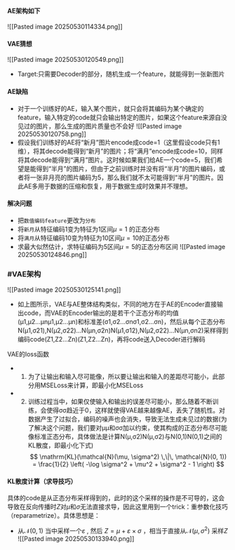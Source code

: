 #### AE架构如下
![[Pasted image 20250530114334.png]]
#### VAE猜想
![[Pasted image 20250530120549.png]]
* Target:只需要Decoder的部分，随机生成一个feature，就能得到一张新图片
#### AE缺陷
* 对于一个训练好的AE，输入某个图片，就只会将其编码为某个确定的feature，输入特定的code就只会输出特定的图片，如果这个feature来源自没见过的图片，那么生成的图片质量也不会好
![[Pasted image 20250530120758.png]]
* 假设我们训练好的AE将“新月”图片encode成code=1（这里假设code只有1维），将其decode能得到“新月”的图片；将“满月”encode成code=10，同样将其decode能得到“满月”图片。这时候如果我们给AE一个code=5，我们希望是能得到“半月”的图片，但由于之前训练时并没有将“半月”的图片编码，或者将一张非月亮的图片编码为5，那么我们就不太可能得到“半月”的图片。因此AE多用于数据的压缩和恢复，用于数据生成时效果并不理想。

#### 解决问题
* 把`数值编码feature`更改为`分布`
* 将`新月`从特征编码1变为特征为1区间$\mu=1$  的正态分布 
* 将`满月`从特征编码10变为特征为10区间$\mu=10$的正态分布
* 求最大似然估计，求特征编码为5区间$\mu=5$的正态分布区间
![[Pasted image 20250530124846.png]]
### #VAE架构
![[Pasted image 20250530125141.png]]
* 如上图所示，VAE与AE整体结构类似，不同的地方在于AE的Encoder直接输出code，而VAE的Encoder输出的是若干个正态分布的均值(μ1,μ2...μnμ1,μ2...μn)和标准差(σ1,σ2...σnσ1,σ2...σn)，然后从每个正态分布N(μ1,σ21),N(μ2,σ22)...N(μn,σ2n)N(μ1,σ12),N(μ2,σ22)...N(μn,σn2)采样得到编码code(Z1,Z2...Zn)(Z1,Z2...Zn)，再将code送入Decoder进行解码

VAE的loss函数
* 1. 为了让输出和输入尽可能像，所以要让输出和输入的差距尽可能小，此部分用MSELoss来计算，即最小化MSELoss
* 2. 训练过程当中，如果仅使输入和输出的误差尽可能小，那么随着不断训练，会使得σσ趋近于0，这样就使得VAE越来越像AE，丢失了随机性。对数据产生了过拟合，编码的噪声也会消失，导致无法生成未见过的数据(为了解决这个问题，我们要对μμ和σσ加以约束，使其构成的正态分布尽可能像标准正态分布，具体做法是计算N(μ,σ2)N(μ,σ2)与N(0,1)N(0,1)之间的KL散度，即最小化下式)
$$
\mathrm{KL}(\mathcal{N}(\mu, \sigma^2) \,\|\, \mathcal{N}(0, 1)) = \frac{1}{2} \left( -\log \sigma^2 + \mu^2 + \sigma^2 - 1 \right)
$$

#### KL散度计算（求导技巧）
具体的code是从正态分布采样得到的，此时的这个采样的操作是不可导的，这会导致在反向传播时$Z$对$\mu$和$\sigma$无法直接求导，因此这里用到一个trick：重参数化技巧（reparametrize）。具体思想是：
*  从$\mathcal{N}(0, 1)$ 当中采样一个$\varepsilon$    , 然后 $Z = \mu + \varepsilon \times \sigma$ ，相当于直接从$\mathcal{N}(\mu, \sigma^2)$ 采样$Z$ 
![[Pasted image 20250530133940.png]]